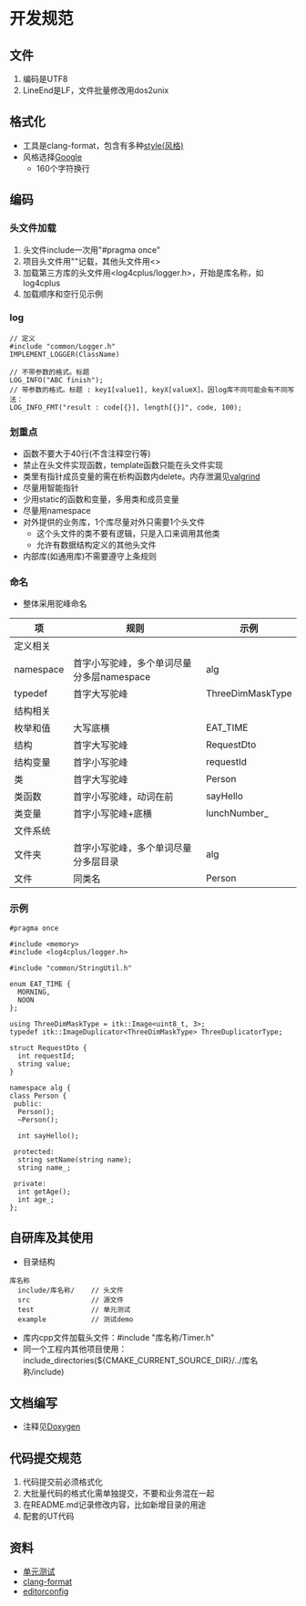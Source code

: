 # 开发规范
## 文件
1. 编码是UTF8
1. LineEnd是LF，文件批量修改用dos2unix

## 格式化
* 工具是clang-format，包含有多种[style(风格)](https://blog.csdn.net/booksyhay/article/details/121115665)
* 风格选择[Google](https://zh-google-styleguide.readthedocs.io/en/latest/google-cpp-styleguide/contents/)
  * 160个字符换行

## 编码
### 头文件加载
1. 头文件include一次用"#pragma once"
1. 项目头文件用""记载，其他头文件用<>
1. 加载第三方库的头文件用<log4cplus/logger.h>，开始是库名称，如log4cplus
1. 加载顺序和空行见示例

### log
```
// 定义
#include "common/Logger.h"
IMPLEMENT_LOGGER(ClassName)

// 不带参数的格式。标题
LOG_INFO("ABC finish");
// 带参数的格式。标题 : key1[value1], keyX[valueX]。因log库不同可能会有不同写法：
LOG_INFO_FMT("result : code[{}], length[{}]", code, 100);
```

### 划重点
* 函数不要大于40行(不含注释空行等)
* 禁止在头文件实现函数，template函数只能在头文件实现
* 类里有指针成员变量的需在析构函数内delete。内存泄漏见[valgrind](../third/valgrind)
* 尽量用智能指针
* 少用static的函数和变量，多用类和成员变量
* 尽量用namespace
* 对外提供的业务库，1个库尽量对外只需要1个头文件
  * 这个头文件的类不要有逻辑，只是入口来调用其他类
  * 允许有数据结构定义的其他头文件
* 内部库(如通用库)不需要遵守上条规则

### 命名
* 整体采用驼峰命名

| 项 | 规则 | 示例 |
| - | - | - |
| 定义相关 |  |  |
| namespace | 首字小写驼峰，多个单词尽量分多层namespace | alg |
| typedef | 首字大写驼峰 | ThreeDimMaskType |
| 结构相关 |  |  |
| 枚举和值 | 大写底横 | EAT_TIME |
| 结构 | 首字大写驼峰 | RequestDto |
| 结构变量 | 首字小写驼峰 | requestId |
| 类 | 首字大写驼峰 | Person |
| 类函数 | 首字小写驼峰，动词在前 | sayHello |
| 类变量 | 首字小写驼峰+底横 | lunchNumber_ |
| 文件系统 |  |  |
| 文件夹 | 首字小写驼峰，多个单词尽量分多层目录 | alg |
| 文件 | 同类名 | Person |

### 示例
```
#pragma once

#include <memory>
#include <log4cplus/logger.h>

#include "common/StringUtil.h"

enum EAT_TIME {
  MORNING,
  NOON
};

using ThreeDimMaskType = itk::Image<uint8_t, 3>;
typedef itk::ImageDuplicator<ThreeDimMaskType> ThreeDuplicatorType;

struct RequestDto {
  int requestId;
  string value;
}

namespace alg {
class Person {
 public:
  Person();
  ~Person();

  int sayHello();

 protected:
  string setName(string name);
  string name_;

 private:
  int getAge();
  int age_;
};
```

## 自研库及其使用
* 目录结构

```
库名称
  include/库名称/    // 头文件
  src               // 源文件
  test              // 单元测试
  example           // 测试demo
```

* 库内cpp文件加载头文件：#include "库名称/Timer.h"
* 同一个工程内其他项目使用：include_directories(${CMAKE_CURRENT_SOURCE_DIR}/../库名称/include)

## 文档编写
* 注释见[Doxygen](/third/doxygen)

## 代码提交规范
1. 代码提交前必须格式化
1. 大批量代码的格式化需单独提交，不要和业务混在一起
1. 在README.md记录修改内容，比如新增目录的用途
1. 配套的UT代码

## 资料
* [单元测试](../dev/ut)
* [clang-format](../third/clang-format)
* [editorconfig](https://juejin.im/post/5b9cba4c6fb9a05cf67a79a4)
